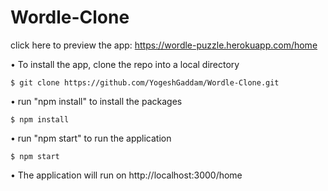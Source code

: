 # Wordle-Clone

click here to preview the app: https://wordle-puzzle.herokuapp.com/home

• To install the app, clone the repo into a local directory

    $ git clone https://github.com/YogeshGaddam/Wordle-Clone.git

• run "npm install" to install the packages

    $ npm install

• run "npm start" to run the application

    $ npm start

• The application will run on http://localhost:3000/home
